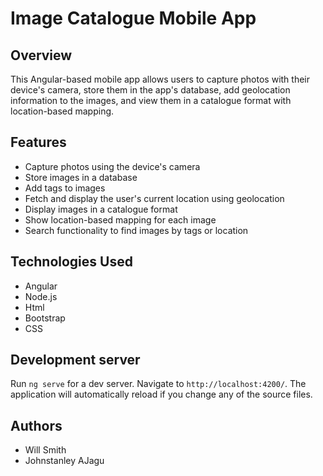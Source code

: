 # Image Catalogue Mobile App

## Overview
This Angular-based mobile app allows users to capture photos with their device's camera, store them in the app's database, add geolocation information to the images, and view them in a catalogue format with location-based mapping.

## Features
- Capture photos using the device's camera
- Store images in a database
- Add tags to images
- Fetch and display the user's current location using geolocation
- Display images in a catalogue format
- Show location-based mapping for each image
- Search functionality to find images by tags or location

## Technologies Used
- Angular
- Node.js
- Html
- Bootstrap
- CSS

## Development server
Run `ng serve` for a dev server. Navigate to `http://localhost:4200/`. The application will automatically reload if you change any of the source files.

## Authors
- Will Smith
- Johnstanley AJagu


